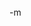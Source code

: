 <object width="425" height="355"><param name="movie" value="http://www.youtube.com/v/TSHDNnGu4c4&rel=1"></param><param name="wmode" value="transparent"></param><embed src="http://www.youtube.com/v/TSHDNnGu4c4&rel=1" type="application/x-shockwave-flash" wmode="transparent" width="425" height="355"></embed></object><br/>
-m